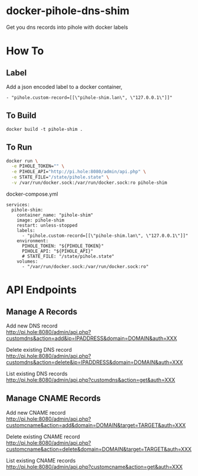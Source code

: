 # docker-pihole-dns-shim
Get you dns records into pihole with docker labels

# How To
## Label
Add a json encoded label to a docker container,
```
- "pihole.custom-record=[[\"pihole-shim.lan\", \"127.0.0.1\"]]"
```
## To Build
```
docker build -t pihole-shim .
```
## To Run
```bash
docker run \
  -e PIHOLE_TOKEN="" \
  -e PIHOLE_API="http://pi.hole:8080/admin/api.php" \
  -e STATE_FILE="/state/pihole.state" \
  -v /var/run/docker.sock:/var/run/docker.sock:ro pihole-shim
```
docker-compose.yml
```docker
services:
  pihole-shim:
    container_name: "pihole-shim"
    image: pihole-shim
    restart: unless-stopped
    labels:
      - "pihole.custom-record=[[\"pihole-shim.lan\", \"127.0.0.1\"]]"
    environment:
      PIHOLE_TOKEN: "${PIHOLE_TOKEN}"
      PIHOLE_API: "${PIHOLE_API}"
      # STATE_FILE: "/state/pihole.state"
    volumes:
      - "/var/run/docker.sock:/var/run/docker.sock:ro"
```

# API Endpoints
## Manage A Records
Add new DNS record  
http://pi.hole:8080/admin/api.php?customdns&action=add&ip=IPADDRESS&domain=DOMAIN&auth=XXX

Delete existing DNS record  
http://pi.hole:8080/admin/api.php?customdns&action=delete&ip=IPADDRESS&domain=DOMAIN&auth=XXX

List existing DNS records  
http://pi.hole:8080/admin/api.php?customdns&action=get&auth=XXX

## Manage CNAME Records
Add new CNAME record  
http://pi.hole:8080/admin/api.php?customcname&action=add&domain=DOMAIN&target=TARGET&auth=XXX

Delete existing CNAME record  
http://pi.hole:8080/admin/api.php?customcname&action=delete&domain=DOMAIN&target=TARGET&auth=XXX

List existing CNAME records  
http://pi.hole:8080/admin/api.php?customcname&action=get&auth=XXX
